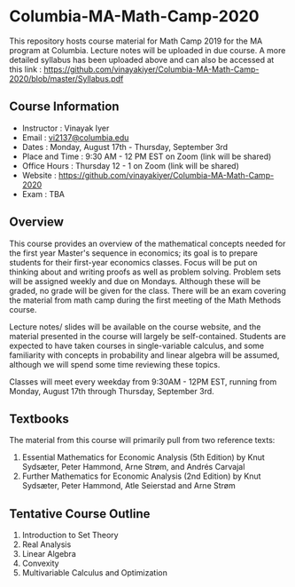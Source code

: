 # Columbia-MA-Math-Camp-2020
This repository hosts course material for Math Camp 2019 for the MA program at Columbia. Lecture notes will be uploaded in due course. A more detailed syllabus has been uploaded above and can also be accessed at this link : https://github.com/vinayakiyer/Columbia-MA-Math-Camp-2020/blob/master/Syllabus.pdf

## Course Information

- Instructor : Vinayak Iyer
- Email : vi2137@columbia.edu
- Dates : Monday, August 17th - Thursday, September 3rd
- Place and Time : 9:30 AM - 12 PM EST on Zoom (link will be shared)
- Office Hours : Thursday 12 - 1 on Zoom (link will be shared)
- Website : https://github.com/vinayakiyer/Columbia-MA-Math-Camp-2020
- Exam : TBA

## Overview
This course provides an overview of the mathematical concepts needed for the first year Master's sequence in
economics; its goal is to prepare students for their first-year economics classes. Focus will be put on thinking
about and writing proofs as well as problem solving. Problem sets will be assigned weekly and due on Mondays.
Although these will be graded, no grade will be given for the class. There will be an exam covering the material
from math camp during the first meeting of the Math Methods course.

Lecture notes/ slides will be available on the course website, and the material presented in the course will
largely be self-contained. Students are expected to have taken courses in single-variable calculus, and some
familiarity with concepts in probability and linear algebra will be assumed, although we will spend some time
reviewing these topics.

Classes will meet every weekday from 9:30AM - 12PM EST, running from Monday, August 17th through Thursday,
September 3rd.

## Textbooks
The material from this course will primarily pull from two reference texts:
1. Essential Mathematics for Economic Analysis (5th Edition) by Knut Sydsæter, Peter Hammond, Arne
Strøm, and Andrés Carvajal
2. Further Mathematics for Economic Analysis (2nd Edition) by Knut Sydsæter, Peter Hammond, Atle
Seierstad and Arne Strøm

## Tentative Course Outline
1. Introduction to Set Theory 
2. Real Analysis 
3. Linear Algebra
4. Convexity
5. Multivariable Calculus and Optimization

